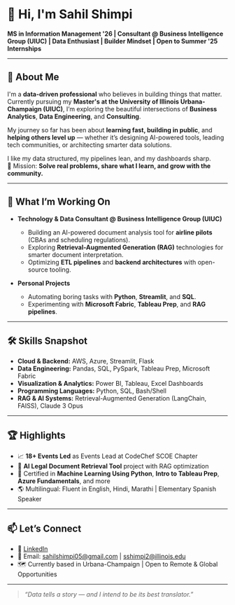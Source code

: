 # 👋 Hi, I'm Sahil Shimpi

**MS in Information Management '26 | Consultant @ Business Intelligence Group (UIUC) | Data Enthusiast | Builder Mindset | Open to Summer '25 Internships**

---

## 🧠 About Me

I'm a **data-driven professional** who believes in building things that matter.  
Currently pursuing my **Master's at the University of Illinois Urbana-Champaign (UIUC)**, I’m exploring the beautiful intersections of **Business Analytics**, **Data Engineering**, and **Consulting**.

My journey so far has been about **learning fast, building in public**, and **helping others level up** — whether it’s designing AI-powered tools, leading tech communities, or architecting smarter data solutions.

I like my data structured, my pipelines lean, and my dashboards sharp.  
🚀 Mission: **Solve real problems, share what I learn, and grow with the community.**

---

## 💼 What I’m Working On
- **Technology & Data Consultant @ Business Intelligence Group (UIUC)**  
  - Building an AI-powered document analysis tool for **airline pilots** (CBAs and scheduling regulations).
  - Exploring **Retrieval-Augmented Generation (RAG)** technologies for smarter document interpretation.
  - Optimizing **ETL pipelines** and **backend architectures** with open-source tooling.

- **Personal Projects**  
  - Automating boring tasks with **Python**, **Streamlit**, and **SQL**.
  - Experimenting with **Microsoft Fabric**, **Tableau Prep**, and **RAG pipelines**.

---

## 🛠️ Skills Snapshot

- **Cloud & Backend:** AWS, Azure, Streamlit, Flask  
- **Data Engineering:** Pandas, SQL, PySpark, Tableau Prep, Microsoft Fabric  
- **Visualization & Analytics:** Power BI, Tableau, Excel Dashboards  
- **Programming Languages:** Python, SQL, Bash/Shell  
- **RAG & AI Systems:** Retrieval-Augmented Generation (LangChain, FAISS), Claude 3 Opus

---

## 🏆 Highlights

- 📈 **18+ Events Led** as Events Lead at CodeChef SCOE Chapter
- 🎯 **AI Legal Document Retrieval Tool** project with RAG optimization
- 🥇 Certified in **Machine Learning Using Python**, **Intro to Tableau Prep**, **Azure Fundamentals**, and more
- 🌎 Multilingual: Fluent in English, Hindi, Marathi | Elementary Spanish Speaker

---

## 📫 Let’s Connect

- 🔗 [LinkedIn](https://www.linkedin.com/in/sahilshimpi/)
- 📧 Email: sahilshimpi05@gmail.com | sshimpi2@illinois.edu
- 🗺️ Currently based in Urbana-Champaign | Open to Remote & Global Opportunities

---

> *“Data tells a story — and I intend to be its best translator.”*
